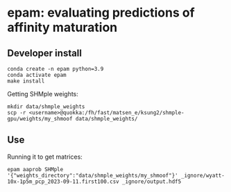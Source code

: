 # epam: evaluating predictions of affinity maturation

## Developer install

    conda create -n epam python=3.9
    conda activate epam
    make install

Getting SHMple weights:

    mkdir data/shmple_weights
    scp -r <username>@quokka:/fh/fast/matsen_e/ksung2/shmple-gpu/weights/my_shmoof data/shmple_weights/

## Use

Running it to get matrices:

    epam aaprob SHMple '{"weights_directory":"data/shmple_weights/my_shmoof"}' _ignore/wyatt-10x-1p5m_pcp_2023-09-11.first100.csv _ignore/output.hdf5
